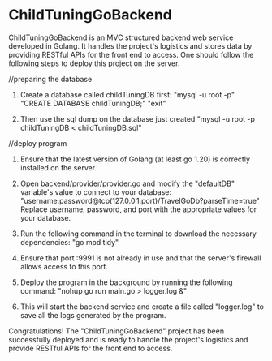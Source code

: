 # ChildTuningGoBackend
ChildTuningGoBackend is an MVC structured backend web service developed in Golang.
It handles the project's logistics and stores data by providing RESTful APIs for the front end to access.
One should follow the following steps to deploy this project on the server.


//preparing the database
1. Create a database called childTuningDB first:
"mysql -u root -p"
"CREATE DATABASE childTuningDB;"
"exit"

2. Then use the sql dump on the database just created
"mysql -u root -p childTuningDB < childTuningDB.sql"

//deploy program
1. Ensure that the latest version of Golang (at least go 1.20) is correctly installed on the server.

2. Open backend/provider/provider.go and modify the "defaultDB" variable's value to connect to your database:
   "username:password@tcp(127.0.0.1:port)/TravelGoDb?parseTime=true"
   Replace username, password, and port with the appropriate values for your database.

3. Run the following command in the terminal to download the necessary dependencies:
   "go mod tidy"
   
4. Ensure that port :9991 is not already in use and that the server's firewall allows access to this port.

5. Deploy the program in the background by running the following command:
   "nohup go run main.go > logger.log &"

6. This will start the backend service and create a file called "logger.log" to save all the logs generated by the program.

Congratulations! The "ChildTuningGoBackend" project has been successfully deployed and is ready to handle the project's logistics and provide RESTful APIs for the front end to access.
